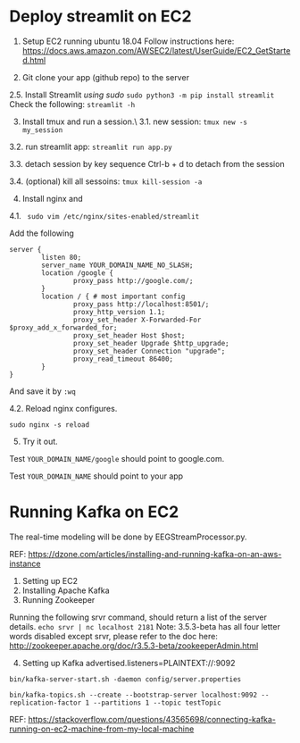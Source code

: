 # Deploy streamlit on EC2
1. Setup EC2 running ubuntu 18.04
Follow instructions here: https://docs.aws.amazon.com/AWSEC2/latest/UserGuide/EC2_GetStarted.html

2. Git clone your app (github repo) to the server

2.5. Install Streamlit *using sudo*
```sudo python3 -m pip install streamlit```
Check the following: 
```streamlit -h```

3. Install tmux and run a session.\\
3.1. new session: 
`tmux new -s my_session`

3.2. run streamlit app: 
`streamlit run app.py`

3.3. detach session by key sequence Ctrl-b + d to detach from the session

3.4. (optional) kill all sessoins:
```tmux kill-session -a```

4. Install nginx and 

4.1.
``` sudo vim /etc/nginx/sites-enabled/streamlit```

Add the following
```
server {
        listen 80;
        server_name YOUR_DOMAIN_NAME_NO_SLASH;  
        location /google {
                proxy_pass http://google.com/;
        }
        location / { # most important config
                proxy_pass http://localhost:8501/;
                proxy_http_version 1.1; 
                proxy_set_header X-Forwarded-For $proxy_add_x_forwarded_for;
                proxy_set_header Host $host;
                proxy_set_header Upgrade $http_upgrade;
                proxy_set_header Connection "upgrade";
                proxy_read_timeout 86400;
        }
}
```

And save it by `:wq`

4.2. Reload nginx configures.
```
sudo nginx -s reload
```

5. Try it out.

Test `YOUR_DOMAIN_NAME/google` should point to google.com.

Test `YOUR_DOMAIN_NAME` should point to your app

# Running Kafka on EC2

The real-time modeling will be done by EEGStreamProcessor.py.

REF: https://dzone.com/articles/installing-and-running-kafka-on-an-aws-instance

1. Setting up EC2
2. Installing Apache Kafka
3. Running Zookeeper

Running the following srvr command, should return a list of the server details.
```echo srvr | nc localhost 2181```
Note: 3.5.3-beta has all four letter words disabled except srvr, please refer to the doc here: http://zookeeper.apache.org/doc/r3.5.3-beta/zookeeperAdmin.html

4. Setting up Kafka
advertised.listeners=PLAINTEXT://<kafkahostname or IP>:9092

```bin/kafka-server-start.sh -daemon config/server.properties```

```
bin/kafka-topics.sh --create --bootstrap-server localhost:9092 --replication-factor 1 --partitions 1 --topic testTopic
```

REF: https://stackoverflow.com/questions/43565698/connecting-kafka-running-on-ec2-machine-from-my-local-machine
